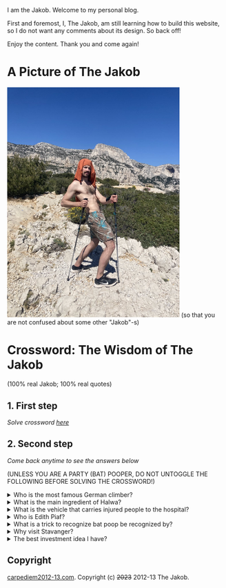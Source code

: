 I am the Jakob. Welcome to my personal blog. 

First and foremost, I, The Jakob, am still learning how to build this website, so I do not want any comments about its design. So back off!

Enjoy the content. Thank you and come again! 

# A Picture of The Jakob
<img src="./signal-2023-05-02-205022.jpeg" width="400">
(so that you are not confused about some other "Jakob"-s)

# Crossword: The Wisdom of The Jakob 
(100% real Jakob; 100% real quotes)

## 1. First step
_Solve crossword [here](https://crosswordlabs.com/view/jakob-97)_

## 2. Second step
_Come back anytime to see the answers below_

(UNLESS YOU ARE A PARTY (BAT) POOPER, DO NOT UNTOGGLE THE FOLLOWING BEFORE SOLVING THE CROSSWORD!)

<details>
<summary>
   Who is the most famous German climber?</summary>
Herman Hesse
</details>

<details>
<summary>
What is the main ingredient of Halwa?</summary>
 Garlic
</details>

<details>
<summary>
What is the vehicle that carries injured people to the hospital?
</summary>
 Kranken wagon
</details>


<details>
<summary>
Who is Edith Piaf?
</summary>
A techno musician
</details>

<details>
<summary>
What is a trick to recognize bat poop be recognized by?
</summary>
  Smell
</details>

<details>

<summary>
Why visit Stavanger?
</summary>
   Marius’s parents
</details>

<details>
<summary>
The best investment idea I have? </summary>
Climbing brush made by blind people
</details>

## Copyright

[carpediem2012-13.com](carpediem2012-13.com). Copyright (c) ~~2023~~ 2012-13 The Jakob.
